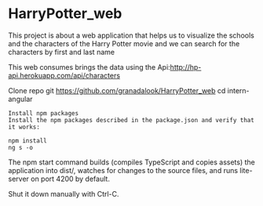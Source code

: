 # HarryPotter_web
This project is about a web application that helps us to visualize the schools and the characters of the Harry Potter movie and we can search for the characters by first and last name

This web consumes brings the data using the Api:http://hp-api.herokuapp.com/api/characters

Clone repo
git  https://github.com/granadalook/HarryPotter_web 
cd intern-angular
```shell
Install npm packages
Install the npm packages described in the package.json and verify that it works:
```
```shell
npm install
ng s -o
```
The npm start command builds (compiles TypeScript and copies assets) the application into dist/, watches for changes to the source files, and runs lite-server on port 4200 by default.

Shut it down manually with Ctrl-C.
